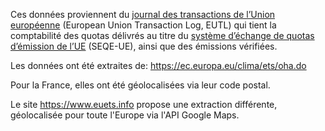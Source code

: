 Ces données proviennent du [journal des transactions de l’Union européenne](https://ec.europa.eu/clima/policies/ets/registry_fr) (European Union Transaction Log, EUTL) qui tient la comptabilité des quotas délivrés au titre du [système d’échange de quotas d’émission de l’UE](https://ec.europa.eu/clima/policies/ets_fr) (SEQE-UE), ainsi que des émissions vérifiées.

Les données ont été extraites de:
https://ec.europa.eu/clima/ets/oha.do

Pour la France, elles ont été géolocalisées via leur code postal.

Le site https://www.euets.info propose une extraction différente, géolocalisée pour toute l'Europe via l'API Google Maps.
